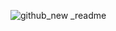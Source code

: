 
![github_new _readme](https://github.com/user-attachments/assets/ff77aef9-5ed7-4d66-8fb6-6861acc4bb74)


